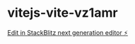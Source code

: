 # vitejs-vite-vz1amr

[Edit in StackBlitz next generation editor ⚡️](https://stackblitz.com/~/github.com/Rohanb2202/vitejs-vite-vz1amr)